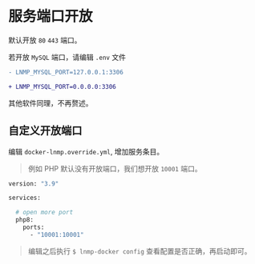 # 服务端口开放

默认开放 `80` `443` 端口。

若开放 `MySQL` 端口，请编辑 `.env` 文件

```diff
- LNMP_MYSQL_PORT=127.0.0.1:3306

+ LNMP_MYSQL_PORT=0.0.0.0:3306
```

其他软件同理，不再赘述。

## 自定义开放端口

编辑 `docker-lnmp.override.yml`, 增加服务条目。

> 例如 PHP 默认没有开放端口，我们想开放 `10001` 端口。

```bash
version: "3.9"

services:

  # open more port
  php8:
    ports:
      - "10001:10001"
```

> 编辑之后执行 `$ lnmp-docker config` 查看配置是否正确，再启动即可。
